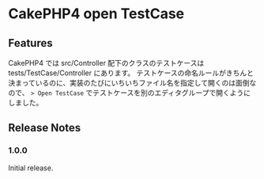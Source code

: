 # CakePHP4 open TestCase

## Features

CakePHP4 では src/Controller 配下のクラスのテストケースは tests/TestCase/Controller にあります。
テストケースの命名ルールがきちんと決まっているのに、実装のたびにいちいちファイル名を指定して開くのは面倒なので、
`> Open TestCase` でテストケースを別のエディタグループで開くようにしました。

## Release Notes

### 1.0.0

Initial release.
